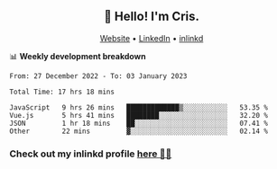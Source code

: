 
<h2 align="center">👋 Hello! I'm Cris.</h2>
<p align="center">
  <a href="https://www.criscunas.dev">Website</a> •
  <a href="https://www.linkedin.com/in/cristophercunas/">LinkedIn</a> •
  <a href="https://www.inlinkd.app">inlinkd</a>
  
</p>


📊 **Weekly development breakdown**
<!--START_SECTION:waka-->

```text
From: 27 December 2022 - To: 03 January 2023

Total Time: 17 hrs 18 mins

JavaScript   9 hrs 26 mins   █████████████▒░░░░░░░░░░░   53.35 %
Vue.js       5 hrs 41 mins   ████████░░░░░░░░░░░░░░░░░   32.20 %
JSON         1 hr 18 mins    ██░░░░░░░░░░░░░░░░░░░░░░░   07.41 %
Other        22 mins         ▓░░░░░░░░░░░░░░░░░░░░░░░░   02.14 %
```

<!--END_SECTION:waka-->

<div> 
  <h3>Check out my inlinkd profile
  <a href="https://www.inlinkd.app/link/cristophercunas">here 👨‍💻</a>
  </h3>
</div>

